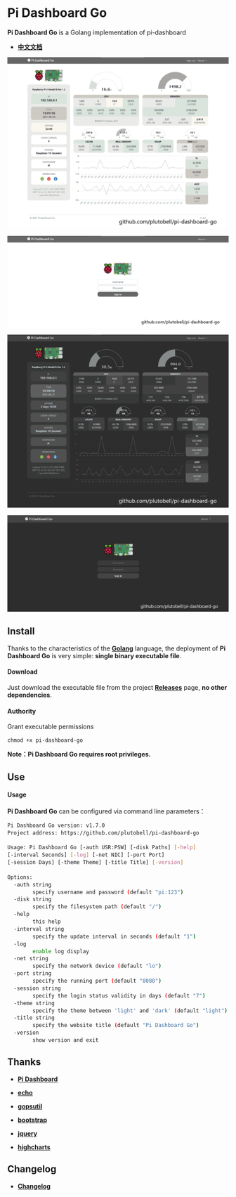 # Pi Dashboard Go
**Pi Dashboard Go** is a Golang implementation of pi-dashboard

* **[中文文档](https://ojoll.com/archives/86/)**



![](./screenshots/screenshot_index.png)

![](./screenshots/screenshot_login.png)

![](./screenshots/screenshot_index_dark.png)

![](./screenshots/screenshot_login_dark.png)





## Install

Thanks to the characteristics of the **[Golang](https://golang.org/)** language, the deployment of **Pi Dashboard Go** is very simple: **single binary executable file**.

#### Download

Just download the executable file from the project **[Releases](https://github.com/plutobell/pi-dashboard-go/releases)** page, **no other dependencies**.

#### Authority

Grant executable permissions

```
chmod +x pi-dashboard-go
```

**Note：Pi Dashboard Go requires root privileges.**



## Use

#### Usage

**Pi Dashboard Go** can be configured via command line parameters：

```bash
Pi Dashboard Go version: v1.7.0
Project address: https://github.com/plutobell/pi-dashboard-go

Usage: Pi Dashboard Go [-auth USR:PSW] [-disk Paths] [-help]
[-interval Seconds] [-log] [-net NIC] [-port Port]
[-session Days] [-theme Theme] [-title Title] [-version]

Options:
  -auth string
        specify username and password (default "pi:123")
  -disk string
        specify the filesystem path (default "/")
  -help
        this help
  -interval string
        specify the update interval in seconds (default "1")
  -log
        enable log display
  -net string
        specify the network device (default "lo")
  -port string
        specify the running port (default "8080")
  -session string
        specify the login status validity in days (default "7")
  -theme string
        specify the theme between 'light' and 'dark' (default "light")
  -title string
        specify the website title (default "Pi Dashboard Go")
  -version
        show version and exit
```



## Thanks

* **[Pi Dashboard](https://github.com/spoonysonny/pi-dashboard)**
* **[echo](https://github.com/labstack/echo)**
* **[gopsutil](https://github.com/shirou/gopsutil)**

* **[bootstrap](https://github.com/twbs/bootstrap)**
* **[jquery](https://github.com/jquery/jquery)**
* **[highcharts](https://github.com/highcharts/highcharts)**

## Changelog

* **[Changelog](./CHANGELOG.md)**